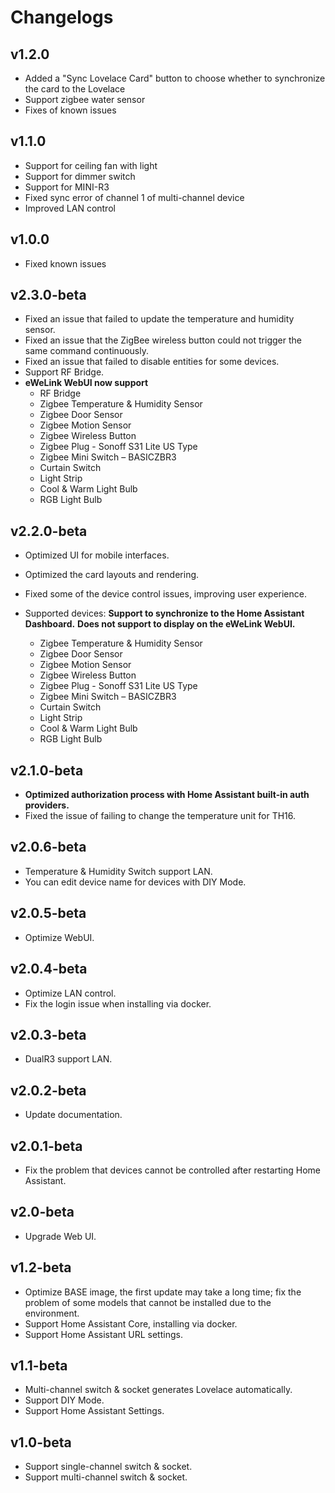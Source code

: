 # Changelogs

## v1.2.0

-   Added a "Sync Lovelace Card" button to choose whether to synchronize the  card to the Lovelace
-   Support zigbee water sensor
-   Fixes of known issues

## v1.1.0

-   Support for ceiling fan with light
-   Support for dimmer switch
-   Support for MINI-R3
-   Fixed sync error of channel 1 of multi-channel device
-   Improved LAN control

## v1.0.0

-   Fixed known issues

## v2.3.0-beta

-   Fixed an issue that failed to update the temperature and humidity sensor.
-   Fixed an issue that the ZigBee wireless button could not trigger the same command continuously.
-   Fixed an issue that failed to disable entities for some devices.
-   Support RF Bridge.
-   **eWeLink WebUI now support**
    -   RF Bridge
    -   Zigbee Temperature & Humidity Sensor
    -   Zigbee Door Sensor
    -   Zigbee Motion Sensor
    -   Zigbee Wireless Button
    -   Zigbee Plug - Sonoff S31 Lite US Type
    -   Zigbee Mini Switch – BASICZBR3
    -   Curtain Switch
    -   Light Strip
    -   Cool & Warm Light Bulb
    -   RGB Light Bulb

## v2.2.0-beta

-   Optimized UI for mobile interfaces.
-   Optimized the card layouts and rendering.
-   Fixed some of the device control issues, improving user experience.

-   Supported devices:
    **Support to synchronize to the Home Assistant Dashboard.**
    **Does not support to display on the eWeLink WebUI.**

    -   Zigbee Temperature & Humidity Sensor
    -   Zigbee Door Sensor
    -   Zigbee Motion Sensor
    -   Zigbee Wireless Button
    -   Zigbee Plug - Sonoff S31 Lite US Type
    -   Zigbee Mini Switch – BASICZBR3
    -   Curtain Switch
    -   Light Strip
    -   Cool & Warm Light Bulb
    -   RGB Light Bulb

## v2.1.0-beta

-   **Optimized authorization process with Home Assistant built-in auth providers.**
-   Fixed the issue of failing to change the temperature unit for TH16.

## v2.0.6-beta

-   Temperature & Humidity Switch support LAN.
-   You can edit device name for devices with DIY Mode.

## v2.0.5-beta

-   Optimize WebUI.

## v2.0.4-beta

-   Optimize LAN control.
-   Fix the login issue when installing via docker.

## v2.0.3-beta

-   DualR3 support LAN.

## v2.0.2-beta

-   Update documentation.

## v2.0.1-beta

-   Fix the problem that devices cannot be controlled after restarting Home Assistant.

## v2.0-beta

-   Upgrade Web UI.

## v1.2-beta

-   Optimize BASE image, the first update may take a long time; fix the problem of some models that cannot be installed due to the environment.
-   Support Home Assistant Core, installing via docker.
-   Support Home Assistant URL settings.

## v1.1-beta

-   Multi-channel switch & socket generates Lovelace automatically.
-   Support DIY Mode.
-   Support Home Assistant Settings.

## v1.0-beta

-   Support single-channel switch & socket.
-   Support multi-channel switch & socket.
